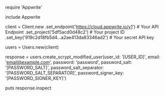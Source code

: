 require 'Appwrite'

include Appwrite

client = Client.new
    .set_endpoint('https://cloud.appwrite.io/v1') # Your API Endpoint
    .set_project('5df5acd0d48c2') # Your project ID
    .set_key('919c2d18fb5d4...a2ae413da83346ad2') # Your secret API key

users = Users.new(client)

response = users.create_scrypt_modified_user(user_id: '[USER_ID]', email: 'email@example.com', password: 'password', password_salt: '[PASSWORD_SALT]', password_salt_separator: '[PASSWORD_SALT_SEPARATOR]', password_signer_key: '[PASSWORD_SIGNER_KEY]')

puts response.inspect